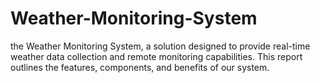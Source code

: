 # Weather-Monitoring-System
the Weather Monitoring System, a solution designed to provide real-time weather data collection and remote monitoring capabilities. This report outlines the features, components, and benefits of our system.
